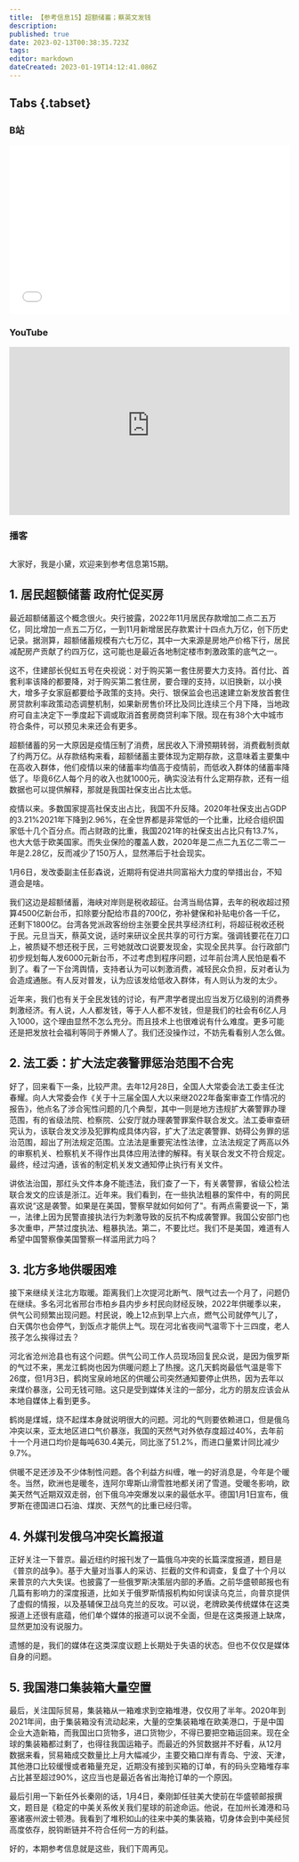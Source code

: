 ```yaml
---
title: 【参考信息15】超额储蓄；蔡英文发钱
description: 
published: true
date: 2023-02-13T00:38:35.723Z
tags: 
editor: markdown
dateCreated: 2023-01-19T14:12:41.086Z
---
```


## Tabs {.tabset}
### B站
<div style="position: relative; padding: 30% 45%;">
<iframe style="position: absolute; width: 100%; height: 100%; left: 0; top: 0;" src="//player.bilibili.com/player.html?&bvid=BV1h24y1e7HG&page=1&as_wide=1&high_quality=1&danmaku=1&autoplay=0" scrolling="no" border="0" frameborder="no" framespacing="0" allowfullscreen="true"></iframe>
</div>

### YouTube
<div style="position: relative; padding: 30% 45%;">
<iframe style="position: absolute; top: 0; left: 0; width: 100%; height: 100%;" src="https://www.youtube-nocookie.com/embed/0me7EOfcMsQ" title="YouTube video player" frameborder="0" allow="accelerometer; autoplay; clipboard-write; encrypted-media; gyroscope; picture-in-picture" allowfullscreen></iframe>
</div>
  
### 播客
<div class="podcast-player"></div>

## 

大家好，我是小黛，欢迎来到参考信息第15期。

## 1. 居民超额储蓄 政府忙促买房

最近超额储蓄这个概念很火。央行披露，2022年11月居民存款增加二点二五万亿，同比增加一点五二万亿，一到11月新增居民存款累计十四点九万亿，创下历史记录。据测算，超额储蓄规模有六七万亿，其中一大来源是房地产价格下行，居民减配房产贡献了约四万亿，这可能也是最近各地制定楼市刺激政策的底气之一。

这不，住建部长倪虹五号在央视说：对于购买第一套住房要大力支持。首付比、首套利率该降的都要降，对于购买第二套住房，要合理的支持，以旧换新，以小换大，增多子女家庭都要给予政策的支持。央行、银保监会也迅速建立新发放首套住房贷款利率政策动态调整机制，如果新房售价环比及同比连续三个月下降，当地政府可自主决定下一季度起下调或取消首套房商贷利率下限。现在有38个大中城市符合条件，可以预见未来还会有更多。

超额储蓄的另一大原因是疫情压制了消费，居民收入下滑预期转弱，消费截制贡献了约两万亿。从存款结构来看，超额储蓄主要体现为定期存款，这意味着主要集中在高收入群体，他们疫情以来的储蓄率均值高于疫情前，而低收入群体的储蓄率降低了。毕竟6亿人每个月的收入也就1000元，确实没法有什么定期存款，还有一组数据也可以提供解释，那就是我国社保支出占比太低。

疫情以来。多数国家提高社保支出占比，我国不升反降。2020年社保支出占GDP的3.21%2021年下降到2.96%，在全世界都是非常低的一个比重，比经合组织国家低十几个百分点。而占财政的比重，我国2021年的社保支出占比只有13.7%，也大大低于欧美国家。而失业保险的覆盖人数，2020年是二点二九五亿二零二一年是2.28亿，反而减少了150万人，显然滞后于社会现实。

1月6日，发改委副主任彭森说，近期将有促进共同富裕大力度的举措出台，不知道会是啥。

我们这边是超额储蓄，海峡对岸则是税收超征。台湾当局估算，去年的税收超过预算4500亿新台币，扣除要分配给市县的700亿，弥补健保和补贴电价各一千亿，还剩下1800亿。台湾各党派政客纷纷主张要全民共享经济红利，将超征税收还税于民。元旦当天，蔡英文说，适时来研议全民共享的可行方案。强调钱要花在刀口上，被质疑不想还税于民，三号她就改口说要发现金，实现全民共享。台行政部门初步规划每人发6000元新台币，不过考虑到程序问题，过年前台湾人民怕是看不到了。看了一下台湾舆情，支持者认为可以刺激消费，减轻民众负担，反对者认为会造成通胀。有人反对普发，认为应该发给低收入群体，有人则认为发的太少。

近年来，我们也有关于全民发钱的讨论，有严肃学者提出应当发万亿级别的消费券刺激经济。有人说，人人都发钱，等于人人都不发钱，但是我们的社会有6亿人月入1000，这个理由显然不怎么充分。而且技术上也很难说有什么难度。更多可能还是把发放社会福利等同于养懒人了。我们还没操作过，不妨先看看别人怎么做。

## 2. 法工委：扩大法定袭警罪惩治范围不合宪

好了，回来看下一条，比较严肃。去年12月28日，全国人大常委会法工委主任沈春耀。向人大常委会作《关于十三届全国人大以来继2022年备案审查工作情况的报告》，他点名了涉合宪性问题的几个典型，其中一则是地方违规扩大袭警罪办理范围，有的省级法院、检察院、公安厅就办理袭警罪案件联合发文。法工委审查研究认为，该联合发文涉及犯罪构成具体内容，扩大了法定袭警罪、妨碍公务罪的惩治范围，超出了刑法规定范围。立法法是重要宪法性法律，立法法规定了两高以外的审察机关、检察机关不得作出具体应用法律的解释。有关联合发文不符合规定。最终，经过沟通，该省的制定机关发文通知停止执行有关文件。

讲依法治国，那红头文件本身不能违法，我们查了一下，有关袭警罪，省级公检法联合发文的应该是浙江。近年来。我们看到，在一些执法粗暴的案件中，有的网民喜欢说“这是袭警。如果是在美国，警察早就如何如何了"。有两点需要说一下，第一，法律上因为民警直接执法行为刺激导致的反抗不构成袭警罪。我国公安部门也多次重申，严禁过度执法、粗暴执法。第二，不要比烂。我们不是美国，难道有人希望中国警察像美国警察一样滥用武力吗？

## 3. 北方多地供暖困难

接下来继续关注北方取暖。距离我们上次提河北断气、限气过去一个月了，问题仍在继续。多名河北省邢台市柏乡县内步乡村民向财经反映，2022年供暖季以来，供气公司频繁出现问题。村民说，晚上12点到早上六点，燃气公司就停气儿了，白天偶尔也会停气，到饭点才能供上气。现在河北省夜间气温零下十三四度，老人孩子怎么挨得过去？

河北省沧州沧县也有这个问题。供气公司工作人员现场回复民众说，是因为俄罗斯的气过不来，黑龙江鹤岗也因为供暖问题上了热搜。这几天鹤岗最低气温是零下26度，但1月3日，鹤岗宝泉岭地区的供暖公司突然通知要停止供热，因为去年以来煤价暴涨，公司无钱可赔。这只是受到媒体关注的一部分，北方的朋友应该会从本地自媒体上看到更多。

鹤岗是煤城，烧不起煤本身就说明很大的问题。河北的气则要依赖进口，但是俄乌冲突以来，亚太地区进口气价暴涨，我国的天然气对外依存度超过40%，去年前十一个月进口均价是每吨630.4美元，同比涨了51.2%，而进口量累计同比减少9.7%。

供暖不足还涉及不少体制性问题。各个利益方纠缠，唯一的好消息是，今年是个暖冬。当然，欧洲也是暖冬，连阿尔卑斯山滑雪胜地都关闭了雪道。受暖冬影响，欧美天然气近期双双走弱，创下俄乌冲突爆发以来的最低水平。德国1月1日宣布，俄罗斯在德国进口石油、煤炭、天然气的比重已经归零。

## 4. 外媒刊发俄乌冲突长篇报道

正好关注一下普京。最近纽约时报刊发了一篇俄乌冲突的长篇深度报道，题目是《普京的战争》。基于大量对当事人的采访、拦截的文件和调查，复盘了十个月以来普京的六大失误。也披露了一些俄罗斯决策层内部的矛盾。之前华盛顿邮报也有几篇有影响力的深度报道，比如关于俄罗斯情报机构如何误读乌克兰，向普京提供了虚假的情报，以及基辅保卫战乌克兰的反攻。可以说，老牌欧美传统媒体在这类报道上还很有底蕴，他们单个媒体的报道可以说不全面，但是在这类报道上缺席，显然更加没有说服力。

遗憾的是，我们的媒体在这类深度议题上长期处于失语的状态。但也不仅仅是媒体自身的问题。

## 5. 我国港口集装箱大量空置

最后，关注国际贸易，集装箱从一箱难求到空箱堆港，仅仅用了半年。2020年到2021年间，由于集装箱没有流动起来，大量的空集装箱堆在欧美港口，于是中国企业大造新箱，而我国出口货物多，进口货物少，不得已要把空箱运回来。现在全球的集装箱都过剩了，也得往我国运箱子。而最近的外贸数据并不好看，从12月数据来看，贸易箱成交数量比上月大幅减少，主要交箱口岸有青岛、宁波、天津，其他港口比较缓慢或者箱量充足，近期没有接到买箱的订单，有的码头空箱堆存率占比甚至超过90%，这应当也是最近各省出海抢订单的一个原因。

最后引用一下新任外长秦刚的话，1月4日，秦刚卸任驻美大使前在华盛顿邮报撰文，题目是《稳定的中美关系攸关我们星球的前途命运。他说，在加州长滩港和马塞诸塞州波士顿港。我看到了堆积如山的往来中美的集装箱，切身体会到中美经贸高度依存，脱钩断链并不符合任何一方的利益。

好的，本期参考信息就是这些，我们下周再见。
